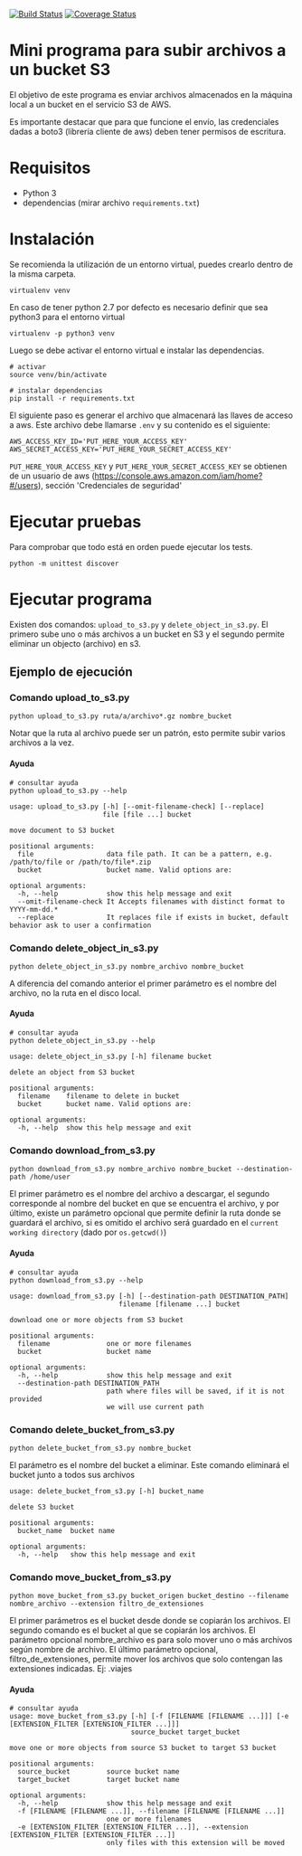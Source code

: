 [![Build Status](https://travis-ci.com/SmartcitySantiagoChile/S3FileUploader.svg?branch=master)](https://travis-ci.com/SmartcitySantiagoChile/S3FileUploader)
[![Coverage Status](https://coveralls.io/repos/github/SmartcitySantiagoChile/S3FileUploader/badge.svg?branch=master)](https://coveralls.io/github/SmartcitySantiagoChile/S3FileUploader?branch=master)
# Mini programa para subir archivos a un bucket S3

El objetivo de este programa es enviar archivos almacenados en la máquina local a un bucket en el servicio S3 de AWS.

Es importante destacar que para que funcione el envío, las credenciales dadas a boto3 (librería cliente de aws) deben tener permisos de escritura.

# Requisitos    

- Python 3
- dependencias (mirar archivo `requirements.txt`)

# Instalación

Se recomienda la utilización de un entorno virtual, puedes crearlo dentro de la misma carpeta.

```
virtualenv venv
```

En caso de tener python 2.7 por defecto es necesario definir que sea python3 para el entorno virtual

```
virtualenv -p python3 venv
```


Luego se debe activar el entorno virtual e instalar las dependencias.
 
```
# activar
source venv/bin/activate
 
# instalar dependencias
pip install -r requirements.txt
```

El siguiente paso es generar el archivo que almacenará las llaves de acceso a aws. Este archivo debe llamarse `.env` y su contenido es el siguiente:
```
AWS_ACCESS_KEY_ID='PUT_HERE_YOUR_ACCESS_KEY'
AWS_SECRET_ACCESS_KEY='PUT_HERE_YOUR_SECRET_ACCESS_KEY'
```
`PUT_HERE_YOUR_ACCESS_KEY` y `PUT_HERE_YOUR_SECRET_ACCESS_KEY` se obtienen de un usuario de aws (https://console.aws.amazon.com/iam/home?#/users), sección 'Credenciales de seguridad'

# Ejecutar pruebas 
Para comprobar que todo está en orden puede ejecutar los tests.
 
```
python -m unittest discover
```
 
 # Ejecutar programa
 
 Existen dos comandos: `upload_to_s3.py` y `delete_object_in_s3.py`. El primero sube uno o más archivos a un bucket en S3 y el segundo permite eliminar un objecto (archivo) en s3.
 
 ## Ejemplo de ejecución
 
 ### Comando upload_to_s3.py
```
python upload_to_s3.py ruta/a/archivo*.gz nombre_bucket
```
  Notar que la ruta al archivo puede ser un patrón, esto permite subir varios archivos a la vez.
  
 #### Ayuda
```
# consultar ayuda
python upload_to_s3.py --help

usage: upload_to_s3.py [-h] [--omit-filename-check] [--replace]
                       file [file ...] bucket

move document to S3 bucket

positional arguments:
  file                  data file path. It can be a pattern, e.g. /path/to/file or /path/to/file*.zip
  bucket                bucket name. Valid options are:

optional arguments:
  -h, --help            show this help message and exit
  --omit-filename-check It Accepts filenames with distinct format to YYYY-mm-dd.*
  --replace             It replaces file if exists in bucket, default behavior ask to user a confirmation
```
  
 ### Comando delete_object_in_s3.py
```
python delete_object_in_s3.py nombre_archivo nombre_bucket
```
  A diferencia del comando anterior el primer parámetro es el nombre del archivo, no la ruta en el disco local.
  
 #### Ayuda
```
# consultar ayuda
python delete_object_in_s3.py --help
 
usage: delete_object_in_s3.py [-h] filename bucket

delete an object from S3 bucket

positional arguments:
  filename    filename to delete in bucket
  bucket      bucket name. Valid options are:

optional arguments:
  -h, --help  show this help message and exit
```
 

 ### Comando download_from_s3.py
```
python download_from_s3.py nombre_archivo nombre_bucket --destination-path /home/user
```
  El primer parámetro es el nombre del archivo a descargar, el segundo corresponde al nombre del bucket en que se 
  encuentra el archivo, y por último, existe un parámetro opcional que permite definir la ruta donde se guardará el 
  archivo, si es omitido el archivo será guardado en el `current working directory` (dado por `os.getcwd()`)

 #### Ayuda
```
# consultar ayuda
python download_from_s3.py --help
 
usage: download_from_s3.py [-h] [--destination-path DESTINATION_PATH]
                           filename [filename ...] bucket

download one or more objects from S3 bucket

positional arguments:
  filename              one or more filenames
  bucket                bucket name

optional arguments:
  -h, --help            show this help message and exit
  --destination-path DESTINATION_PATH
                        path where files will be saved, if it is not provided
                        we will use current path

```
### Comando delete_bucket_from_s3.py
```
python delete_bucket_from_s3.py nombre_bucket
```
El parámetro es el nombre del bucket a eliminar. Este comando eliminará el bucket junto a todos sus archivos

```
usage: delete_bucket_from_s3.py [-h] bucket_name

delete S3 bucket

positional arguments:
  bucket_name  bucket name

optional arguments:
  -h, --help   show this help message and exit
```

### Comando move_bucket_from_s3.py
```
python move_bucket_from_s3.py bucket_origen bucket_destino --filename nombre_archivo --extension filtro_de_extensiones
```

El primer parámetros es el bucket desde donde se copiarán los archivos. El segundo comando es el bucket al que se copiarán los archivos.
El parámetro opcional nombre_archivo es para solo mover uno o más archivos según nombre de archivo. El último parámetro opcional, 
filtro_de_extensiones, permite mover los archivos que solo contengan las extensiones indicadas. Ej: .viajes


 #### Ayuda
```
# consultar ayuda
usage: move_bucket_from_s3.py [-h] [-f [FILENAME [FILENAME ...]]] [-e [EXTENSION_FILTER [EXTENSION_FILTER ...]]]
                              source_bucket target_bucket

move one or more objects from source S3 bucket to target S3 bucket

positional arguments:
  source_bucket         source bucket name
  target_bucket         target bucket name

optional arguments:
  -h, --help            show this help message and exit
  -f [FILENAME [FILENAME ...]], --filename [FILENAME [FILENAME ...]]
                        one or more filenames
  -e [EXTENSION_FILTER [EXTENSION_FILTER ...]], --extension [EXTENSION_FILTER [EXTENSION_FILTER ...]]
                        only files with this extension will be moved


```
 
